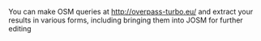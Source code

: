You can make OSM queries at http://overpass-turbo.eu/ and extract your results in various forms, including bringing them into JOSM for further editing
